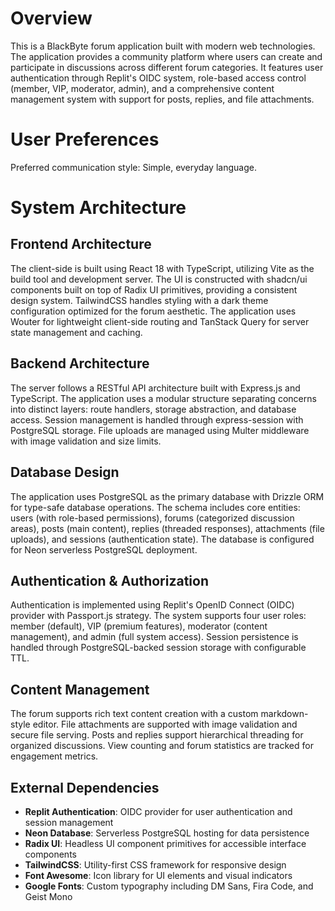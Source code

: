 # Overview

This is a BlackByte forum application built with modern web technologies. The application provides a community platform where users can create and participate in discussions across different forum categories. It features user authentication through Replit's OIDC system, role-based access control (member, VIP, moderator, admin), and a comprehensive content management system with support for posts, replies, and file attachments.

# User Preferences

Preferred communication style: Simple, everyday language.

# System Architecture

## Frontend Architecture
The client-side is built using React 18 with TypeScript, utilizing Vite as the build tool and development server. The UI is constructed with shadcn/ui components built on top of Radix UI primitives, providing a consistent design system. TailwindCSS handles styling with a dark theme configuration optimized for the forum aesthetic. The application uses Wouter for lightweight client-side routing and TanStack Query for server state management and caching.

## Backend Architecture
The server follows a RESTful API architecture built with Express.js and TypeScript. The application uses a modular structure separating concerns into distinct layers: route handlers, storage abstraction, and database access. Session management is handled through express-session with PostgreSQL storage. File uploads are managed using Multer middleware with image validation and size limits.

## Database Design
The application uses PostgreSQL as the primary database with Drizzle ORM for type-safe database operations. The schema includes core entities: users (with role-based permissions), forums (categorized discussion areas), posts (main content), replies (threaded responses), attachments (file uploads), and sessions (authentication state). The database is configured for Neon serverless PostgreSQL deployment.

## Authentication & Authorization
Authentication is implemented using Replit's OpenID Connect (OIDC) provider with Passport.js strategy. The system supports four user roles: member (default), VIP (premium features), moderator (content management), and admin (full system access). Session persistence is handled through PostgreSQL-backed session storage with configurable TTL.

## Content Management
The forum supports rich text content creation with a custom markdown-style editor. File attachments are supported with image validation and secure file serving. Posts and replies support hierarchical threading for organized discussions. View counting and forum statistics are tracked for engagement metrics.

## External Dependencies

- **Replit Authentication**: OIDC provider for user authentication and session management
- **Neon Database**: Serverless PostgreSQL hosting for data persistence
- **Radix UI**: Headless UI component primitives for accessible interface components
- **TailwindCSS**: Utility-first CSS framework for responsive design
- **Font Awesome**: Icon library for UI elements and visual indicators
- **Google Fonts**: Custom typography including DM Sans, Fira Code, and Geist Mono